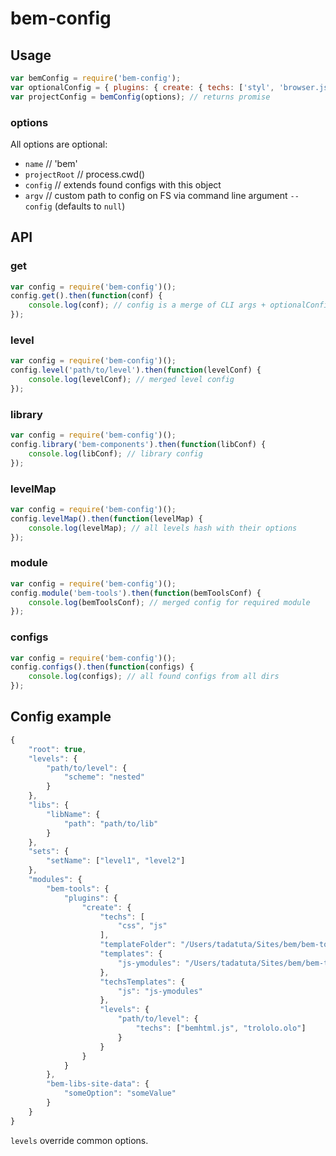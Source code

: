 # bem-config

## Usage

```js
var bemConfig = require('bem-config');
var optionalConfig = { plugins: { create: { techs: ['styl', 'browser.js'] } } };
var projectConfig = bemConfig(options); // returns promise
```

### options
All options are optional:

* `name` // 'bem'
* `projectRoot` // process.cwd()
* `config` // extends found configs with this object
* `argv` // custom path to config on FS via command line argument `--config` (defaults to `null`)

## API

### get

```js
var config = require('bem-config')();
config.get().then(function(conf) {
    console.log(conf); // config is a merge of CLI args + optionalConfig + all configs found by rc
});
```

### level

```js
var config = require('bem-config')();
config.level('path/to/level').then(function(levelConf) {
    console.log(levelConf); // merged level config
});
```

### library

```js
var config = require('bem-config')();
config.library('bem-components').then(function(libConf) {
    console.log(libConf); // library config
});
```

### levelMap

```js
var config = require('bem-config')();
config.levelMap().then(function(levelMap) {
    console.log(levelMap); // all levels hash with their options
});
```

### module

```js
var config = require('bem-config')();
config.module('bem-tools').then(function(bemToolsConf) {
    console.log(bemToolsConf); // merged config for required module
});
```

### configs

```js
var config = require('bem-config')();
config.configs().then(function(configs) {
    console.log(configs); // all found configs from all dirs
});
```

## Config example

```js
{
    "root": true,
    "levels": {
        "path/to/level": {
            "scheme": "nested"
        }
    },
    "libs": {
        "libName": {
            "path": "path/to/lib"
        }
    },
    "sets": {
        "setName": ["level1", "level2"]
    },
    "modules": {
        "bem-tools": {
            "plugins": {
                "create": {
                    "techs": [
                        "css", "js"
                    ],
                    "templateFolder": "/Users/tadatuta/Sites/bem/bem-tools-create/templates",
                    "templates": {
                        "js-ymodules": "/Users/tadatuta/Sites/bem/bem-tools-create/templates/js"
                    },
                    "techsTemplates": {
                        "js": "js-ymodules"
                    },
                    "levels": {
                        "path/to/level": {
                            "techs": ["bemhtml.js", "trololo.olo"]
                        }
                    }
                }
            }
        },
        "bem-libs-site-data": {
            "someOption": "someValue"
        }
    }
}
```

`levels` override common options.
